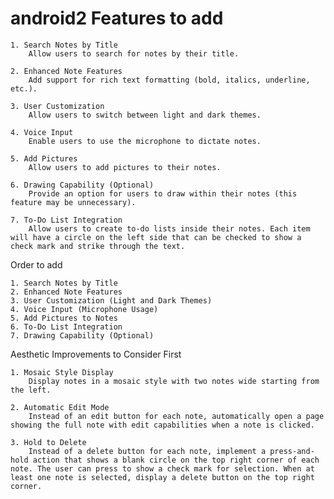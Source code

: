 # android2 Features to add

    1. Search Notes by Title
        Allow users to search for notes by their title.

    2. Enhanced Note Features
        Add support for rich text formatting (bold, italics, underline, etc.).

    3. User Customization
        Allow users to switch between light and dark themes.

    4. Voice Input
        Enable users to use the microphone to dictate notes.

    5. Add Pictures
        Allow users to add pictures to their notes.

    6. Drawing Capability (Optional)
        Provide an option for users to draw within their notes (this feature may be unnecessary).

    7. To-Do List Integration
        Allow users to create to-do lists inside their notes. Each item will have a circle on the left side that can be checked to show a check mark and strike through the text.

Order to add

    1. Search Notes by Title
    2. Enhanced Note Features
    3. User Customization (Light and Dark Themes)
    4. Voice Input (Microphone Usage)
    5. Add Pictures to Notes
    6. To-Do List Integration
    7. Drawing Capability (Optional)


Aesthetic Improvements to Consider First

    1. Mosaic Style Display
        Display notes in a mosaic style with two notes wide starting from the left.

    2. Automatic Edit Mode
        Instead of an edit button for each note, automatically open a page showing the full note with edit capabilities when a note is clicked.

    3. Hold to Delete
        Instead of a delete button for each note, implement a press-and-hold action that shows a blank circle on the top right corner of each note. The user can press to show a check mark for selection. When at least one note is selected, display a delete button on the top right corner.


